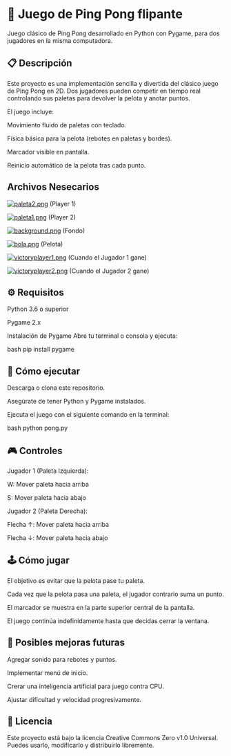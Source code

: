 # 🎾 Juego de Ping Pong flipante
Juego clásico de Ping Pong desarrollado en Python con Pygame, para dos jugadores en la misma computadora.

## 📋 Descripción
Este proyecto es una implementación sencilla y divertida del clásico juego de Ping Pong en 2D. Dos jugadores pueden competir en tiempo real controlando sus paletas para devolver la pelota y anotar puntos.

El juego incluye:

Movimiento fluido de paletas con teclado.

Física básica para la pelota (rebotes en paletas y bordes).

Marcador visible en pantalla.

Reinicio automático de la pelota tras cada punto.

##   Archivos Nesecarios
[![paleta2.png](https://i.postimg.cc/NfQq9cv6/paleta2.png)](https://postimg.cc/YjDyZT90)  (Player 1)

[![paleta1.png](https://i.postimg.cc/Gp41Lxw6/paleta1.png)](https://postimg.cc/XZ6PxFvg) (Player 2)

[![background.png](https://i.postimg.cc/zXpmTcq9/background.png)](https://postimg.cc/56HkVpY3) (Fondo)

[![bola.png](https://i.postimg.cc/gksWsHhy/bola.png)](https://postimg.cc/9rDKFTJz) (Pelota)

[![victoryplayer1.png](https://i.postimg.cc/2ymJZ4Mk/victoryplayer1.png)](https://postimg.cc/JD6PwBRv) (Cuando el Jugador 1 gane)

[![victoryplayer2.png](https://i.postimg.cc/brT5HZfQ/victoryplayer2.png)](https://postimg.cc/gLx4GkJJ) (Cuando el Jugador 2 gane)
## ⚙️ Requisitos
Python 3.6 o superior

Pygame 2.x

Instalación de Pygame
Abre tu terminal o consola y ejecuta:

bash
pip install pygame
## 🚀 Cómo ejecutar
Descarga o clona este repositorio.

Asegúrate de tener Python y Pygame instalados.

Ejecuta el juego con el siguiente comando en la terminal:

bash
python pong.py
## 🎮 Controles
Jugador 1 (Paleta Izquierda):	

W: Mover paleta hacia arriba

S: Mover paleta hacia abajo

Jugador 2 (Paleta Derecha):

Flecha ↑: Mover paleta hacia arriba

Flecha ↓: Mover paleta hacia abajo

## 🕹️ Cómo jugar
El objetivo es evitar que la pelota pase tu paleta.

Cada vez que la pelota pasa una paleta, el jugador contrario suma un punto.

El marcador se muestra en la parte superior central de la pantalla.

El juego continúa indefinidamente hasta que decidas cerrar la ventana.

## 🔧 Posibles mejoras futuras
Agregar sonido para rebotes y puntos.

Implementar menú de inicio.

Crerar una inteligencia artificial para juego contra CPU.

Ajustar dificultad y velocidad progresivamente.

## 📄 Licencia
Este proyecto está bajo la licencia Creative Commons Zero v1.0 Universal. Puedes usarlo, modificarlo y distribuirlo libremente.
